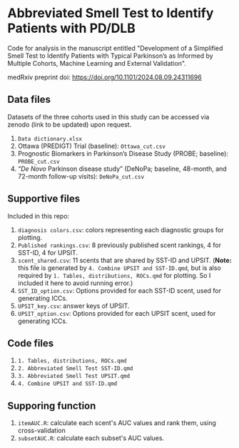 # Abbreviated Smell Test to Identify Patients with PD/DLB

Code for analysis in the manuscript entitled "Development of a Simplified Smell Test to Identify Patients with Typical Parkinson’s as Informed by Multiple Cohorts, Machine Learning and External Validation". 

medRxiv preprint doi: https://doi.org/10.1101/2024.08.09.24311696

## Data files

Datasets of the three cohorts used in this study can be accessed via zenodo (link to be updated) upon request.

1. `Data dictionary.xlsx`
2. Ottawa (PREDIGT) Trial (baseline): `Ottawa_cut.csv`
3. Prognostic Biomarkers in Parkinson’s Disease Study (PROBE; baseline): `PROBE_cut.csv`
4. “_De Novo_ Parkinson disease study” (DeNoPa; baseline, 48-month, and 72-month follow-up visits): `DeNoPa_cut.csv`

## Supportive files

Included in this repo:

1. `diagnosis colors.csv`: colors representing each diagnostic groups for plotting.
2. `Published rankings.csv`: 8 previously published scent rankings, 4 for SST-ID, 4 for UPSIT.
3. `scent_shared.csv`: 11 scents that are shared by SST-ID and UPSIT. (__Note:__ this file is generated by `4. Combine UPSIT and SST-ID.qmd`, but is also required by `1. Tables, distributions, ROCs.qmd` for plotting. So I included it here to avoid running error.)
4. `SST_ID_option.csv`: Options provided for each SST-ID scent, used for generating ICCs.
5. `UPSIT_key.csv`: answer keys of UPSIT.
6. `UPSIT_option.csv`: Options provided for each UPSIT scent, used for generating ICCs.

## Code files

1. `1. Tables, distributions, ROCs.qmd`
2. `2. Abbreviated Smell Test SST-ID.qmd`
3. `3. Abbreviated Smell Test UPSIT.qmd`
4. `4. Combine UPSIT and SST-ID.qmd`

## Supporing function

1. `itemAUC.R`: calculate each scent's AUC values and rank them, using cross-validation
2. `subsetAUC.R`: calculate each subset's AUC values.

